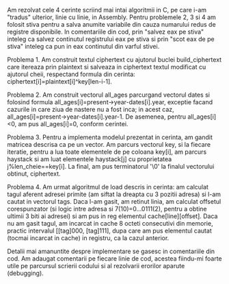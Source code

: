 Am rezolvat cele 4 cerinte scriind mai intai algoritmii
in C, pe care i-am "tradus" ulterior, linie cu linie, in Assembly.
Pentru problemele 2, 3 si 4 am folosit stiva pentru a salva 
anumite variabile din cauza numarului redus de registre disponibile.
In comentariile din cod, prin "salvez eax pe stiva" inteleg ca 
salvez continutul registrului eax pe stiva si prin "scot eax de pe 
stiva" inteleg ca pun in eax continutul din varful stivei.

Problema 1. Am construit textul ciphertext cu ajutorul buclei
build_ciphertext care itereaza prin plaintext si salveaza
in ciphertext textul modificat cu ajutorul cheii, respectand
formula din cerinta: ciphertext[i]=plaintext[i]^key[len-i-1].

Problema 2. Am construit vectorul all_ages parcurgand vectorul
dates si folosind formula all_ages[i]=present->year-dates[i].year, 
exceptie facand cazurile in care ziua de nastere nu a fost inca;
in acest caz, all_ages[i]=present->year-dates[i].year-1. 
De asemenea, pentru all_ages[i]<0, am pus all_ages[i]=0, conform 
cerintei.

Problema 3. Pentru a implementa modelul prezentat in cerinta, am
gandit matricea descrisa ca pe un vector. Am parcurs vectorul key, 
si la fiecare iteratie, pentru a lua toate elementele de pe coloana 
key[i], am parcurs haystack si am luat elementele haystack[j] cu 
proprietatea j%len_cheie==key[i]. La final, am pus terminatorul 
'\0' la finalul vectorului obtinut, ciphertext.

Problema 4. Am urmat algoritmul de load descris in cerinta:
am calculat tagul aferent adresei primite (am siftat la dreapta 
cu 3 pozitii adresa) si l-am cautat in vectorul tags. 
Daca l-am gasit, am retinut linia, am calculat offsetul
corespunzator (si logic intre adresa si 7(10)=0...0111(2), pentru
a obtine ultimii 3 biti ai adresei) si am pus in reg elementul
cache[line][offset]. Daca nu am gasit tagul, am incarcat in cache
8 octeti consecutivi din memorie, practic intervalul 
[[tag]000, [tag]111], dupa care am pus elementul cautat (tocmai 
incarcat in cache) in registru, ca la cazul anterior.

Detalii mai amanuntite despre implementare se gasesc in comentariile
din cod. Am adaugat comentarii pe fiecare linie de cod, acestea fiindu-mi 
foarte utile pe parcursul scrierii codului si al rezolvarii erorilor
aparute (debugging). 